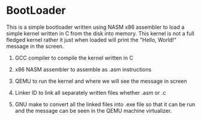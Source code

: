 # BootLoader
This is a simple bootloader written using NASM x86 assembler to load a simple kernel written in C from the disk into memory. 
This kernel is not a full fledged kernel rather it just when loaded will print the "Hello, World!" message in the screen. 
1. GCC compiler to compile the kernel written in C
	
2. x86 NASM assembler to assemble as .asm instructions
	
3. QEMU to run the kernel and where we will see the message in screen
	
4. Linker ID to link all separately written files whether .asm or .c
	
5. GNU make to convert all the linked files into .exe file so that it can be run and the message can be seen in the QEMU machine virtualizer. 
